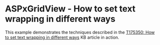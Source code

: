 # ASPxGridView - How to set text wrapping in different ways


<p>This example demonstrates the techniques described in the <a href="https://www.devexpress.com/Support/Center/p/T175350">T175350: How to set text wrapping in different ways</a> KB article in action.</p>
<p> </p>

<br/>


